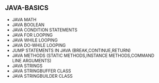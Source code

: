 ## JAVA-BASICS
* JAVA MATH        
* JAVA BOOLEAN   
* JAVA CONDITION STATEMENTS      
* JAVA FOR LOOPING        
* JAVA WHILE LOOPING      
* JAVA DO-WHILE LOOPING  
* JUMP STATEMENTS IN JAVA (BREAK,CONTINUE,RETURN)   
* JAVA METHODS (STATIC METHODS,INSTANCE METHODS,COMMAND LINE ARGUMENTS)
* JAVA STRINGS    
* JAVA STRINGBUFFER CLASS     
* JAVA STRINGBUILDER CLASS                
          
           
   
  
 
